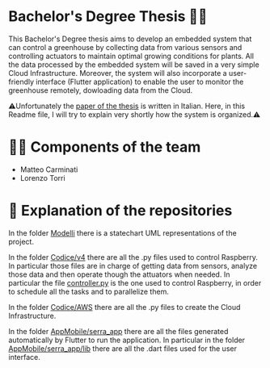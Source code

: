 # Bachelor's Degree Thesis 👨‍💻
This Bachelor's Degree thesis aims to develop an embedded system that can control a greenhouse by collecting data from various sensors and controlling actuators to maintain optimal growing conditions for plants. All the data processed by the embedded system will be saved in a very simple Cloud Infrastructure. Moreover, the system will also incorporate a user-friendly interface (Flutter application) to enable the user to monitor the greenhouse remotely, dowloading data from the Cloud.

⚠️Unfortunately the [paper of the thesis](/RelazioneTesi.pdf) is written in Italian. Here, in this Readme file, I will try to explain very shortly how the system is organized.⚠️

# 🧑‍💻 Components of the team
- Matteo Carminati
- Lorenzo Torri

# 📂 Explanation of the repositories
In the folder [Modelli](/Modelli) there is a statechart UML representations of the project. 

In the folder [Codice/v4](/Codice/v4) there are all the .py files used to control Raspberry. In particular those files are in charge of getting data from sensors, analyze those data and then operate though the attuators when needed.
In particular the file [controller.py](/Codice/v4/Controller.py) is the one used to control Raspberry, in order to schedule all the tasks and to parallelize them.

In the folder [Codice/AWS](/Codice/AWS) there are all the .py files to create the Cloud Infrastructure.

In the folder [AppMobile/serra_app](/AppMobile/serra_app) there are all the files generated automatically by Flutter to run the application. In particular in the folder [AppMobile/serra_app/lib](/AppMobile/serra_app/lib) there are all the .dart files used for the user interface.



